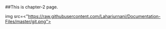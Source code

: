 ##This is chapter-2 page.

img src=<"https://raw.githubusercontent.com/Lahariurnani/Documentation-Files/master/git.png">
